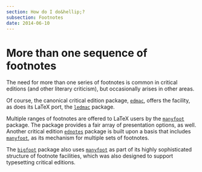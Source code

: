 ```yaml
---
section: How do I do&hellip;?
subsection: Footnotes
date: 2014-06-10
---
```


# More than one sequence of footnotes

The need for more than one series of footnotes is common in critical
editions (and other literary criticism), but occasionally arises in
other areas.

Of course, the canonical critical edition package, [`edmac`](https://ctan.org/pkg/edmac),
offers the facility, as does its LaTeX port, the [`ledmac`](https://ctan.org/pkg/ledmac)
package.

Multiple ranges of footnotes are offered to LaTeX users by the
[`manyfoot`](https://ctan.org/pkg/manyfoot) package.  The package provides a fair array of
presentation options, as well.  Another critical edition
[`ednotes`](https://ctan.org/pkg/ednotes) package is built upon a basis that includes
[`manyfoot`](https://ctan.org/pkg/manyfoot), as its mechanism for multiple sets of footnotes.

The [`bigfoot`](https://ctan.org/pkg/bigfoot) package also uses [`manyfoot`](https://ctan.org/pkg/manyfoot) as part of
its highly sophisticated structure of footnote facilities, which was
also designed to support typesetting critical editions.

